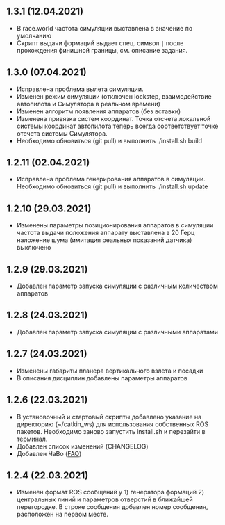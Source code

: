 1.3.1 (12.04.2021)
-----------------
* В race.world частота симуляции выставлена в значение по умолчанию
* Скрипт выдачи формаций выдает спец. символ `|` после прохождения финишной границы, см. описание задания.

1.3.0 (07.04.2021)
-----------------
* Исправлена проблема вылета симуляции.
* Изменен режим симуляции (отключен lockstep, взаимодействие автопилота и Симулятора в реальном времени)
* Изменен алгоритм появления аппаратов (без вставки)
* Изменена привязка систем координат. Точка отсчета локальной системы координат автопилота теперь всегда соответствует точке отсчета системы Симулятора.
* Необходимо обновиться (git pull) и выполнить ./install.sh build

1.2.11 (02.04.2021)
-----------------
* Исправлена проблема генерирования аппаратов в симуляции.
 Необходимо обновиться (git pull) и выполнить ./install.sh update

1.2.10 (29.03.2021)
-----------------
* Изменены параметры позиционирования аппаратов в симуляции
частота выдачи положения аппарату выставлена в 20 Герц
наложение шума (имитация реальных показаний датчика) выключено

1.2.9 (29.03.2021)
-----------------
* Добавлен параметр запуска симуляции с различным количеством аппаратов

1.2.8 (24.03.2021)
-----------------
* Добавлен параметр запуска симуляции с различными аппаратами

1.2.7 (24.03.2021)
-----------------
* Изменены габариты планера вертикального взлета и посадки
* В описания дисциплин добавлены параметры аппаратов

1.2.6 (22.03.2021)
-----------------
* В установочный и стартовый скрипты добавлено указание на директорию (~/catkin_ws) для использования собственных ROS пакетов.
Необходимо заново запустить install.sh и перезайти в терминал.
* Добавлен список изменений (CHANGELOG)
* Добавлен ЧаВо ([FAQ](https://github.com/acsl-mipt/drone-games/blob/main/.resources/FAQ.md))

1.2.4 (22.03.2021)
-----------------
* Изменен формат ROS сообщений у 1) генератора формаций 2) центральных линий и параметров отверстий в ближайшей перегородке.
В строке сообщения добавлен номер сообщения, расположен на первом месте.
